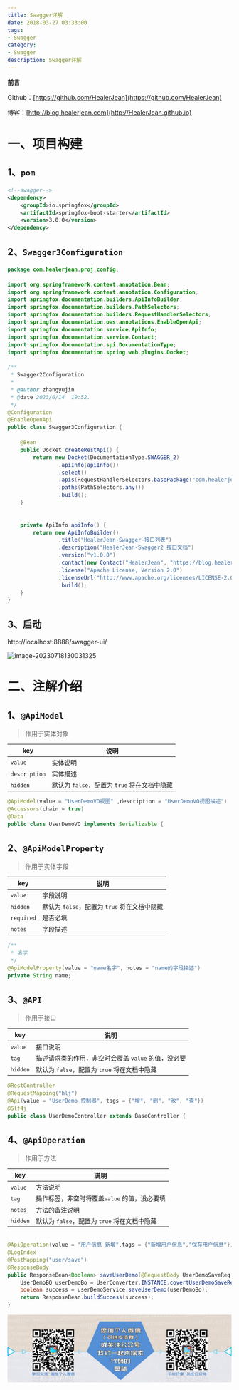 ```yaml
---
title: Swagger详解
date: 2018-03-27 03:33:00
tags: 
- Swagger
category: 
- Swagger
description: Swagger详解
---
```

**前言**     

 Github：[https://github.com/HealerJean](https://github.com/HealerJean)         

 博客：[http://blog.healerjean.com](http://HealerJean.github.io)           



# 一、项目构建

## 1、`pom`


```xml
<!--swagger-->
<dependency>
    <groupId>io.springfox</groupId>
    <artifactId>springfox-boot-starter</artifactId>
    <version>3.0.0</version>
</dependency>
```




## 2、`Swagger3Configuration`

```java
package com.healerjean.proj.config;

import org.springframework.context.annotation.Bean;
import org.springframework.context.annotation.Configuration;
import springfox.documentation.builders.ApiInfoBuilder;
import springfox.documentation.builders.PathSelectors;
import springfox.documentation.builders.RequestHandlerSelectors;
import springfox.documentation.oas.annotations.EnableOpenApi;
import springfox.documentation.service.ApiInfo;
import springfox.documentation.service.Contact;
import springfox.documentation.spi.DocumentationType;
import springfox.documentation.spring.web.plugins.Docket;

/**
 * Swagger2Configuration
 *
 * @author zhangyujin
 * @date 2023/6/14  19:52.
 */
@Configuration
@EnableOpenApi
public class Swagger3Configuration {

    @Bean
    public Docket createRestApi() {
        return new Docket(DocumentationType.SWAGGER_2)
                .apiInfo(apiInfo())
                .select()
                .apis(RequestHandlerSelectors.basePackage("com.healerjean.proj.controller"))
                .paths(PathSelectors.any())
                .build();
    }


    private ApiInfo apiInfo() {
        return new ApiInfoBuilder()
                .title("HealerJean-Swagger-接口列表")
                .description("HealerJean-Swagger2 接口文档")
                .version("v1.0.0")
                .contact(new Contact("HealerJean", "https://blog.healerjean.com", "blog.healerjean.com"))
                .license("Apache License, Version 2.0")
                .licenseUrl("http://www.apache.org/licenses/LICENSE-2.0.html")
                .build();
    }
}

```

## 3、启动

http://localhost:8888/swagger-ui/

![image-20230718130031325](/Users/healerjean/Desktop/HealerJean/HCode/HealerJean.github.io/blogImages/image-20230718130031325.png)





# 二、注解介绍

## 1、`@ApiModel`

> 作用于实体对象

| key           | 说明                                         |
| ------------- | -------------------------------------------- |
| `value`       | 实体说明                                     |
| `description` | 实体描述                                     |
| `hidden`      | 默认为 `false`，配置为 `true` 将在文档中隐藏 |

```java
@ApiModel(value = "UserDemoVO视图" ,description = "UserDemoVO视图描述")
@Accessors(chain = true)
@Data
public class UserDemoVO implements Serializable {

```





## 2、`@ApiModelProperty`

> 作用于实体字段

| key        | 说明                                         |
| ---------- | -------------------------------------------- |
| `value`    | 字段说明                                     |
| `hidden`   | 默认为 `false`，配置为 `true` 将在文档中隐藏 |
| `required` | 是否必填                                     |
| `notes`    | 字段描述                                     |



```java
/**
 * 名字
 */
@ApiModelProperty(value = "name名字", notes = "name的字段描述")
private String name;
```



## 3、`@API`

> 作用于接口

| key      | 说明                                                |
| -------- | --------------------------------------------------- |
| `value`  | 接口说明                                            |
| `tag`    | 描述请求类的作用，非空时会覆盖 `value` 的值，没必要 |
| `hidden` | 默认为 `false`，配置为 `true` 将在文档中隐藏        |

```java
@RestController
@RequestMapping("hlj")
@Api(value = "UserDemo-控制器", tags = {"增", "删", "改", "查"})
@Slf4j
public class UserDemoController extends BaseController {

```



## 4、`@ApiOperation`

> 作用于方法

| key      | 说明                                         |
| -------- | -------------------------------------------- |
| `value`  | 方法说明                                     |
| `tag`    | 操作标签，非空时将覆盖`value` 的值，没必要填 |
| `notes`  | 方法的备注说明                               |
| `hidden` | 默认为 `false`，配置为 `true` 将在文档中隐藏 |

```java

@ApiOperation(value = "用户信息-新增",tags = {"新增用户信息","保存用户信息"}, notes = "用户信息-新增字段描述")
@LogIndex
@PostMapping("user/save")
@ResponseBody
public ResponseBean<Boolean> saveUserDemo(@RequestBody UserDemoSaveReq req) {
    UserDemoBO userDemoBo = UserConverter.INSTANCE.covertUserDemoSaveReqToBo(req);
    boolean success = userDemoService.saveUserDemo(userDemoBo);
    return ResponseBean.buildSuccess(success);
}

```









![ContactAuthor](https://raw.githubusercontent.com/HealerJean/HealerJean.github.io/master/assets/img/artical_bottom.jpg)




<!-- Gitalk 评论 start  -->

<link rel="stylesheet" href="https://unpkg.com/gitalk/dist/gitalk.css">
<script src="https://unpkg.com/gitalk@latest/dist/gitalk.min.js"></script> 
<div id="gitalk-container"></div>    
 <script type="text/javascript">
    var gitalk = new Gitalk({
		clientID: `1d164cd85549874d0e3a`,
		clientSecret: `527c3d223d1e6608953e835b547061037d140355`,
		repo: `HealerJean.github.io`,
		owner: 'HealerJean',
		admin: ['HealerJean'],
		id: 'xMdg5irq08mCEOop',
    });
    gitalk.render('gitalk-container');
</script> 

<!-- Gitalk end -->

